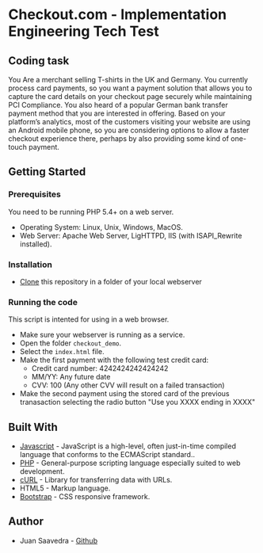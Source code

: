 # Checkout.com - Implementation Engineering Tech Test

## Coding task

You Are a merchant selling T-shirts in the UK and Germany. You currently process card
payments, so you want a payment solution that allows you to capture the card details on your
checkout page securely while maintaining PCI Compliance. You also heard of a popular
German bank transfer payment method that you are interested in offering. Based on your
platform’s analytics, most of the customers visiting your website are using an Android mobile
phone, so you are considering options to allow a faster checkout experience there, perhaps by
also providing some kind of one-touch payment.

## Getting Started

### Prerequisites

You need to be running PHP 5.4+ on a web server.

* Operating System: Linux, Unix, Windows, MacOS.
* Web Server: Apache Web Server, LigHTTPD, IIS (with ISAPI_Rewrite installed).

### Installation

* [Clone](https://github.com/saavedrajj/checkout_demo) this repository in a folder of your local webserver


### Running the code

This script is intented for using in a web browser. 

* Make sure your webserver is running as a service.
* Open the folder `checkout_demo`.
* Select the `index.html` file.
* Make the first payment with the following test credit card:
    - Credit card number: 4242424242424242
    - MM/YY: Any future date
    - CVV: 100 (Any other CVV will result on a failed transaction)
* Make the second payment using the stored card of the previous tranasaction selecting the radio button "Use you XXXX ending in XXXX"

## Built With
* [Javascript](https://www.ecma-international.org/publications-and-standards/standards/ecma-262/) - JavaScript is a high-level, often just-in-time compiled language that conforms to the ECMAScript standard..
* [PHP](https://www.php.net) - General-purpose scripting language especially suited to web development.
* [cURL](https://curl.haxx.se/) - Library for transferring data with URLs.
* HTML5 - Markup language.
* [Bootstrap](https://getbootstrap.com/) - CSS responsive framework.


## Author

* Juan Saavedra - [Github](https://github.com/saavedrajj)